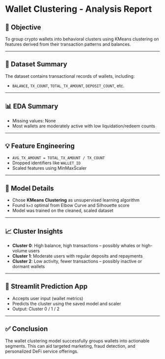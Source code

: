 # Wallet Clustering - Analysis Report

## 📌 Objective
To group crypto wallets into behavioral clusters using KMeans clustering on features derived from their transaction patterns and balances.

---

## 🔎 Dataset Summary
The dataset contains transactional records of wallets, including:
- `BALANCE`, `TX_COUNT`, `TOTAL_TX_AMOUNT`, `DEPOSIT_COUNT`, etc.

---

## 📊 EDA Summary
- Missing values: None
- Most wallets are moderately active with low liquidation/redeem counts

---

## 💡 Feature Engineering
- `AVG_TX_AMOUNT = TOTAL_TX_AMOUNT / TX_COUNT`
- Dropped identifiers like `WALLET_ID`
- Scaled features using MinMaxScaler

---

## 🔁 Model Details
- Chose **KMeans Clustering** as unsupervised learning algorithm
- Found `k=3` optimal from Elbow Curve and Silhouette score
- Model was trained on the cleaned, scaled dataset

---

## 📈 Cluster Insights
- **Cluster 0**: High balance, high transactions – possibly whales or high-volume users
- **Cluster 1**: Moderate users with regular deposits and repayments
- **Cluster 2**: Low activity, fewer transactions – possibly inactive or dormant wallets

---

## 🔮 Streamlit Prediction App
- Accepts user input (wallet metrics)
- Predicts the cluster using the saved model and scaler
- Output: Cluster 0 / 1 / 2

---

## ✅ Conclusion
The wallet clustering model successfully groups wallets into actionable segments. This can aid targeted marketing, fraud detection, and personalized DeFi service offerings.

